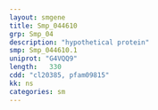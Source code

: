 ```yaml
---
layout: smgene
title: Smp_044610
grp: Smp_04
description: "hypothetical protein"
smp: Smp_044610.1
uniprot: "G4VQQ9"
length:   330
cdd: "cl20385, pfam09815"
kk: ns
categories: sm
---
```

